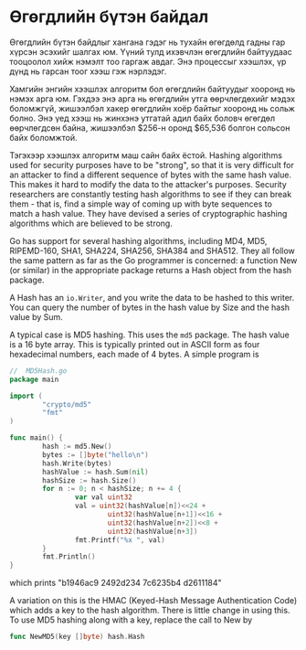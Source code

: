 # Өгөгдлийн бүтэн байдал

Өгөгдлийн бүтэн байдлыг хангана гэдэг нь тухайн өгөгдөлд гадны гар хүрсэн эсэхийг шалгах юм. Үүний тулд ихэвчлэн өгөгдлийн байтуудаас тооцоолол хийж нэмэлт тоо гаргаж авдаг. Энэ процессыг хээшлэх, үр дүнд нь гарсан тоог хээш гэж нэрлэдэг.

Хамгийн энгийн хээшлэх алгоритм бол өгөгдлийн байтуудыг хооронд нь нэмэх арга юм. Гэхдээ энэ арга нь өгөгдлийн утга өөрчлөгдөхийг мэдэх боломжгүй, жишээлбэл хакер өгөгдлийн хоёр байтыг хооронд нь сольж болно. Энэ үед хээш нь жинхэнэ утгатай адил байх боловч өгөгдөл өөрчлөгдсөн байна, жишээлбэл $256-н оронд $65,536 болгон сольсон байх боломжтой.

Тэгэхээр хээшлэх алгоритм маш сайн байх ёстой. Hashing algorithms used for security purposes have to be "strong", so that it is very difficult for an attacker to find a different sequence of bytes with the same hash value. This makes it hard to modify the data to the attacker's purposes. Security researchers are constantly testing hash algorithms to see if they can break them - that is, find a simple way of coming up with byte sequences to match a hash value. They have devised a series of cryptographic hashing algorithms which are believed to be strong.

Go has support for several hashing algorithms, including MD4, MD5, RIPEMD-160, SHA1, SHA224, SHA256, SHA384 and SHA512. They all follow the same pattern as far as the Go programmer is concerned: a function New \(or similar\) in the appropriate package returns a Hash object from the hash package.

A Hash has an `io.Writer`, and you write the data to be hashed to this writer. You can query the number of bytes in the hash value by Size and the hash value by Sum.

A typical case is MD5 hashing. This uses the `md5` package. The hash value is a 16 byte array. This is typically printed out in ASCII form as four hexadecimal numbers, each made of 4 bytes. A simple program is

```go
//  MD5Hash.go
package main

import (
        "crypto/md5"
        "fmt"
)

func main() {
        hash := md5.New()
        bytes := []byte("hello\n")
        hash.Write(bytes)
        hashValue := hash.Sum(nil)
        hashSize := hash.Size()
        for n := 0; n < hashSize; n += 4 {
                var val uint32
                val = uint32(hashValue[n])<<24 +
                        uint32(hashValue[n+1])<<16 +
                        uint32(hashValue[n+2])<<8 +
                        uint32(hashValue[n+3])
                fmt.Printf("%x ", val)
        }
        fmt.Println()
}
```

which prints "b1946ac9 2492d234 7c6235b4 d2611184"

A variation on this is the HMAC \(Keyed-Hash Message Authentication Code\) which adds a key to the hash algorithm. There is little change in using this. To use MD5 hashing along with a key, replace the call to New by

```go
func NewMD5(key []byte) hash.Hash
```



